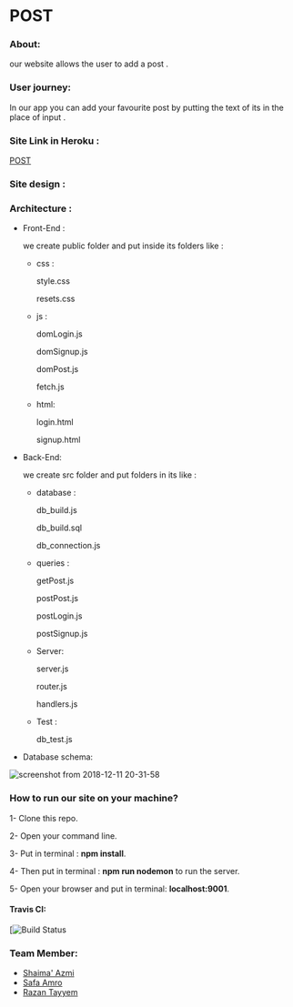 # POST

### About:
our website allows the user to add a post .
### User journey: 
In our app you can  add  your favourite post by putting the text of  its in the place of input .
### Site Link in Heroku :
[POST]() 
### Site design :

### Architecture :
- Front-End :

  we create  public folder and put inside its folders like :
   - css :
   
       style.css

       resets.css
  - js :
  
      domLogin.js

      domSignup.js
      
      domPost.js

      fetch.js
   
  - html:
  
    login.html
   
    signup.html
  
- Back-End:

  we create src folder and put folders in its like :

  - database :
  
      db_build.js

      db_build.sql 

      db_connection.js
    
  - queries :
  
      getPost.js
      
      postPost.js
  
      postLogin.js

      postSignup.js
      
  - Server:

    server.js

    router.js
   
    handlers.js

    

   - Test :
  
      db_test.js
 
-  Database schema:

![screenshot from 2018-12-11 20-31-58](https://user-images.githubusercontent.com/37650536/49821842-085fd580-fd41-11e8-96b0-eafc7bb6da1b.png)






 ### How to run our site on your machine?

1- Clone this repo.

2- Open your command line.

3- Put in terminal : **npm install**.

4- Then put in terminal : **npm run nodemon** to run the server. 

5- Open your browser and put in terminal: **localhost:9001**.


#### Travis CI:

[![Build Status]()
### Team Member:

- [Shaima' Azmi](https://github.com/shaima96)
- [Safa Amro](https://github.com/safaaamro)
- [Razan Tayyem](https://github.com/RazanTayyem)



